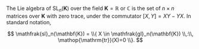 The Lie algebra of $\mathop{\mathrm{SL}}_n(\mathbf{K})$ over the field $\mathbf{K}=\mathbb{R}$ or $\mathbb{C}$ is the set of $n\times n$ matrices over $\mathbf{K}$ with zero trace, under the commutator $[X, Y] = XY - YX$. In standard notation,

$$
\mathfrak{sl}_n(\mathbf{K}) = \\{ X \in \mathfrak{gl}_n(\mathbf{K}) \\,:\\, \mathop{\mathrm{tr}}(X)=0 \\}.
$$
